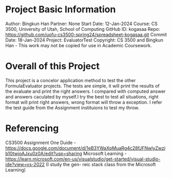 ﻿# Project Basic Information
Author: Bingkun Han
Partner: None
Start Date: 12-Jan-2024
Course: CS 3500, University of Utah, School of Computing
GitHub ID: kogasaa
Repo: https://github.com/uofu-cs3500-spring24/spreadsheet-kogasaa.git
Commit Date: 18-Jan-2024
Project: EvaluatorTest
Copyright: CS 3500 and Bingkun Han - This work may not be copied for use in Academic Coursework.

# Overall of this Project
This project is a concelor application method to test the other FormulaEvaluator projects. The tests are simple, it will print 
the results of the evaluate and print the right answers. I compared with computed answer and answers caculated by myself.I try
the best to test all situations, right format will print right answers, wrong format will throw a exception. I refer the test 
guide from the Assignment instituions to test my throw.

# Referencing
CS3500 Assignment One Duide - https://docs.google.com/document/d/1eB3YWaXpMuaRg4c28fJFNwlyZwzib10twioAJxu0z0A/edit?usp=sharing
Microsoft Learning - https://learn.microsoft.com/en-us/visualstudio/get-started/visual-studio-ide?view=vs-2022 (I study the gen-
reic stack class from the Microsoft Learning)